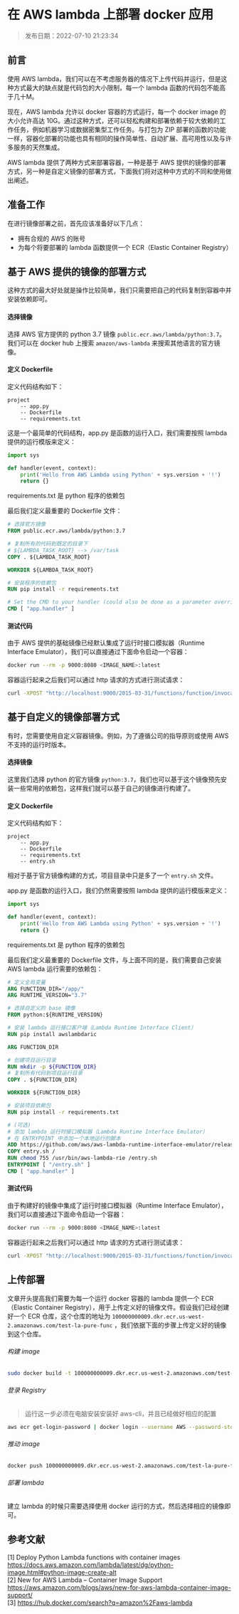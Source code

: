 # 在 AWS lambda 上部署 docker 应用

> 发布日期：2022-07-10 21:23:34

## 前言

使用 AWS lambda，我们可以在不考虑服务器的情况下上传代码并运行，但是这种方式最大的缺点就是代码包的大小限制，每一个 lambda 函数的代码包不能高于几十M。

现在，AWS lambda 允许以 docker 容器的方式运行，每一个 docker image 的大小允许高达 10G。通过这种方式，还可以轻松构建和部署依赖于较大依赖的工作任务，例如机器学习或数据密集型工作任务。与打包为 ZIP 部署的函数的功能一样，容器化部署的功能也具有相同的操作简单性、自动扩展、高可用性以及与许多服务的天然集成。

AWS lambda 提供了两种方式来部署容器，一种是基于 AWS 提供的镜像的部署方式，另一种是自定义镜像的部署方式，下面我们将对这种中方式的不同和使用做出阐述。

## 准备工作

在进行镜像部署之前，首先应该准备好以下几点：

- 拥有合规的 AWS 的账号
- 为每个将要部署的 lambda 函数提供一个 ECR（Elastic Container Registry）

## 基于 AWS 提供的镜像的部署方式

这种方式的最大好处就是操作比较简单，我们只需要把自己的代码复制到容器中并安装依赖即可。

#### 选择镜像

选择 AWS 官方提供的 python 3.7 镜像 `public.ecr.aws/lambda/python:3.7`。我们可以在 docker hub 上搜索 `amazon/aws-lambda` 来搜索其他语言的官方镜像。

#### 定义 Dockerfile

定义代码结构如下：

```
project
	-- app.py
	-- Dockerfile
	-- requirements.txt
```

这是一个最简单的代码结构，app.py 是函数的运行入口，我们需要按照 lambda 提供的运行模版来定义：

```python
import sys

def handler(event, context):
    print('Hello from AWS Lambda using Python' + sys.version + '!')
    return {}
```

requirements.txt 是 python 程序的依赖包

最后我们定义最重要的 Dockerfile 文件：

```dockerfile
# 选择官方镜像
FROM public.ecr.aws/lambda/python:3.7

# 复制所有的代码到既定的目录下
# ${LAMBDA_TASK_ROOT} --> /var/task
COPY . ${LAMBDA_TASK_ROOT}

WORKDIR ${LAMBDA_TASK_ROOT}

# 安装程序的依赖包
RUN pip install -r requirements.txt

# Set the CMD to your handler (could also be done as a parameter override outside of the Dockerfile)
CMD [ "app.handler" ]

```

#### 测试代码

由于 AWS 提供的基础镜像已经默认集成了运行时接口模拟器（Runtime Interface Emulator），我们可以直接通过下面命令启动一个容器：

```bash
docker run --rm -p 9000:8080 <IMAGE_NAME>:latest
```

容器运行起来之后我们可以通过 http 请求的方式进行测试请求：

```bash
curl -XPOST "http://localhost:9000/2015-03-31/functions/function/invocations" -d '{"payload":"hello world!"}'\n
```

## 基于自定义的镜像部署方式

有时，您需要使用自定义容器镜像。例如，为了遵循公司的指导原则或使用 AWS 不支持的运行时版本。

#### 选择镜像

这里我们选择 python 的官方镜像 `python:3.7`，我们也可以基于这个镜像预先安装一些常用的依赖包，这样我们就可以基于自己的镜像进行构建了。

#### 定义 Dockerfile

定义代码结构如下：

```
project
	-- app.py
	-- Dockerfile
	-- requirements.txt
	-- entry.sh
```

相对于基于官方镜像构建的方式，项目目录中只是多了一个 `entry.sh` 文件。

app.py 是函数的运行入口，我们仍然需要按照 lambda 提供的运行模版来定义：

```python
import sys

def handler(event, context):
    print('Hello from AWS Lambda using Python' + sys.version + '!')
    return {}
```

requirements.txt 是 python 程序的依赖包

最后我们定义最重要的 Dockerfile 文件，与上面不同的是，我们需要自己安装 AWS lambda 运行需要的依赖包：

```dockerfile
# 定义全局变量
ARG FUNCTION_DIR="/app/"
ARG RUNTIME_VERSION="3.7"

# 选择自定义的 base 镜像
FROM python:${RUNTIME_VERSION}

# 安装 lambda 运行接口客户端（Lambda Runtime Interface Client）
RUN pip install awslambdaric

ARG FUNCTION_DIR

# 创建项目运行目录
RUN mkdir -p ${FUNCTION_DIR}
# 复制所有代码到项目运行目录
COPY . ${FUNCTION_DIR}

WORKDIR ${FUNCTION_DIR}

# 安装项目依赖包
RUN pip install -r requirements.txt

# (可选) 
# 添加 lambda 运行时接口模拟器（Lambda Runtime Interface Emulator）
# 在 ENTRYPOINT 中添加一个本地运行的脚本
ADD https://github.com/aws/aws-lambda-runtime-interface-emulator/releases/latest/download/aws-lambda-rie /usr/bin/aws-lambda-rie
COPY entry.sh /
RUN chmod 755 /usr/bin/aws-lambda-rie /entry.sh
ENTRYPOINT [ "/entry.sh" ]
CMD [ "app.handler" ]
```

#### 测试代码

由于构建好的镜像中集成了运行时接口模拟器（Runtime Interface Emulator），我们可以直接通过下面命令启动一个容器：

```bash
docker run --rm -p 9000:8080 <IMAGE_NAME>:latest
```

容器运行起来之后我们可以通过 http 请求的方式进行测试请求：

```bash
curl -XPOST "http://localhost:9000/2015-03-31/functions/function/invocations" -d '{"payload":"hello world!"}'\n
```

## 上传部署

文章开头提高我们需要为每一个运行 docker 容器的 lambda 提供一个 ECR（Elastic Container Registry），用于上传定义好的镜像文件。假设我们已经创建好一个 ECR 仓库，这个仓库的地址为 `100000000009.dkr.ecr.us-west-2.amazonaws.com/test-la-pure-func` ，我们依据下面的步骤上传定义好的镜像到这个仓库。

###### 构建 image

```bash
sudo docker build -t 100000000009.dkr.ecr.us-west-2.amazonaws.com/test-la-pure-func:latest .
```

###### 登录 Registry

> 运行这一步必须在电脑安装安装好 aws-cli，并且已经做好相应的配置

```bash
aws ecr get-login-password | docker login --username AWS --password-stdin 100000000009.dkr.ecr.us-west-2.amazonaws.com
```

###### 推动 image

```bash
docker push 100000000009.dkr.ecr.us-west-2.amazonaws.com/test-la-pure-func:latest
```

###### 部署 lambda

建立 lambda 的时候只需要选择使用 docker 运行的方式，然后选择相应的镜像即可。

## 参考文献

[1] Deploy Python Lambda functions with container images https://docs.aws.amazon.com/lambda/latest/dg/python-image.html#python-image-create-alt  
[2] New for AWS Lambda – Container Image Support https://aws.amazon.com/blogs/aws/new-for-aws-lambda-container-image-support/  
[3] https://hub.docker.com/search?q=amazon%2Faws-lambda